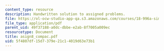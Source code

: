 ```yaml
---
content_type: resource
description: Handwritten solution to assigned problems.
file: https://ol-ocw-studio-app-qa.s3.amazonaws.com/courses/18-996a-simplicity-theory-spring-2004/5f4807df15d7379e21c14019d63e73b1_asign8_compac.pdf
file_type: application/pdf
parent_uid: 49f37188-a0dc-dbbe-e2ab-8f7005a009ec
resourcetype: Document
title: asign8_compac.pdf
uid: 5f4807df-15d7-379e-21c1-4019d63e73b1
---
```

